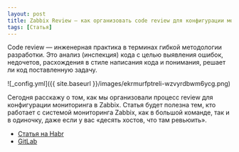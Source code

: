 ```yaml
---
layout: post
title: Zabbix Review — как организовать code review для конфигурации мониторинга
tags: [Статья]
---
```


Code review — инженерная практика в терминах гибкой методологии разработки. Это анализ (инспекция) кода с целью выявления ошибок, недочетов, расхождения в стиле написания кода и понимания, решает ли код поставленную задачу.

![_config.yml]({{ site.baseurl }}/images/ekrmurfptreli-wzvyrdbwm6ycg.png)

Сегодня расскажу о том, как мы организовали процесс review для конфигурации мониторинга в Zabbix. Статья будет полезна тем, кто работает с системой мониторинга Zabbix, как в большой команде, так и в одиночку, даже если у вас «десять хостов, что там ревьюить».
- [Статья на Habr](https://habr.com/company/pt/blog/433126/)
- [GitLab](https://gitlab.com/devopshq/zabbix-review-export)
